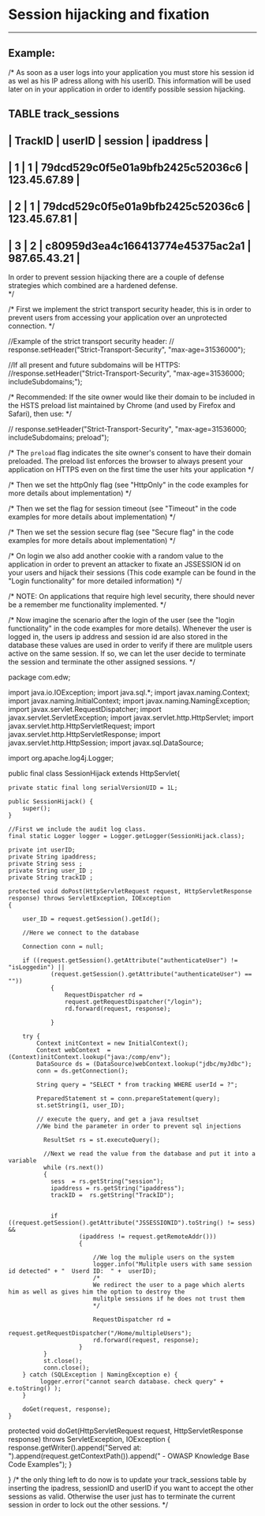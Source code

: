 # Session hijacking and fixation 
-------

## Example:


/*
As soon as a user logs into your application you must store his session id as wel as his
IP adress allong with his userID. This information will be used later on in your application in order to
identify possible session hijacking.

TABLE track_sessions
---------------------------------------------------------------------------------
| TrackID | userID |               session                  |     ipaddress     | 
---------------------------------------------------------------------------------
|   1     | 1      |    79dcd529c0f5e01a9bfb2425c52036c6    |   123.45.67.89    |   
---------------------------------------------------------------------------------
|   2     | 1      |    79dcd529c0f5e01a9bfb2425c52036c6    |   123.45.67.81    |
---------------------------------------------------------------------------------
|   3     | 2      |    c80959d3ea4c166413774e45375ac2a1    |   987.65.43.21    |
---------------------------------------------------------------------------------

In order to prevent session hijacking there are a couple of defense strategies
which combined are a hardened defense.  
*/

/*
First we implement the strict transport security header, this is in order to prevent
users from accessing your application over an unprotected connection.
*/

//Example of the strict transport security header:
// response.setHeader("Strict-Transport-Security", "max-age=31536000");


//If all present and future subdomains will be HTTPS:
//response.setHeader("Strict-Transport-Security", "max-age=31536000; includeSubdomains;");


/*
Recommended: If the site owner would like their domain to be included in the HSTS preload 
list maintained by Chrome (and used by Firefox and Safari), then use:
*/

// response.setHeader("Strict-Transport-Security", "max-age=31536000; includeSubdomains; preload");


/*
The `preload` flag indicates the site owner's consent to have their domain preloaded. The preload list
enforces the browser to always present your application on HTTPS even on the first time
the user hits your application
*/

/*
Then we set the httpOnly flag
(see "HttpOnly" in the code examples for more details about implementation)
*/

/*
Then we set the flag for session timeout
(see "Timeout" in the code examples for more details about implementation)
*/

/*
Then we set the session secure flag 
(see "Secure flag" in the code examples for more details about implementation)
*/

/*
On login we also add another cookie with a random value to the application in order to
prevent an attacker to fixate an JSSESSION id on your users and hijack their sessions
(This code example can be found in the "Login functionality" for more detailed information)
*/

/*
NOTE: On applications that require high level security, there should never be a
remember me functionality implemented.
*/

/*
Now imagine the scenario after the login of the user (see the "login functionality" in
the code examples for more details). Whenever the user is logged in, the users ip address 
and session id are also stored in the database these values are used in order to verify 
if there are mulitple users active on the same session. 
If so, we can let the user decide to terminate the session and terminate the
other assigned sessions.
*/

package com.edw;

import java.io.IOException;
import java.sql.*;
import javax.naming.Context;
import javax.naming.InitialContext;
import javax.naming.NamingException;
import javax.servlet.RequestDispatcher;
import javax.servlet.ServletException;
import javax.servlet.http.HttpServlet;
import javax.servlet.http.HttpServletRequest;
import javax.servlet.http.HttpServletResponse;
import javax.servlet.http.HttpSession;
import javax.sql.DataSource;

import org.apache.log4j.Logger;

public final class SessionHijack extends HttpServlet{
	
	private static final long serialVersionUID = 1L;
    
    public SessionHijack() {
        super();
    }
	
	//First we include the audit log class.
	final static Logger logger = Logger.getLogger(SessionHijack.class);
		
	private int userID;
	private String ipaddress;
	private String sess ;
	private String user_ID ;
	private String trackID ;

	protected void doPost(HttpServletRequest request, HttpServletResponse response) throws ServletException, IOException 
	{
		
		user_ID = request.getSession().getId(); 
		
		//Here we connect to the database
		
		Connection conn = null;
		
		if ((request.getSession().getAttribute("authenticateUser") != "isLoggedin") || 
	            (request.getSession().getAttribute("authenticateUser") == ""))
	            {			
			 		RequestDispatcher rd =
			        request.getRequestDispatcher("/login");
			        rd.forward(request, response);
	             	               
	            }
		
		try {
			Context initContext = new InitialContext();
			Context webContext  = (Context)initContext.lookup("java:/comp/env");
			DataSource ds = (DataSource)webContext.lookup("jdbc/myJdbc");
			conn = ds.getConnection();	
			
			String query = "SELECT * from tracking WHERE userId = ?";
			
		    PreparedStatement st = conn.prepareStatement(query);
		    st.setString(1, user_ID);
		      
		    // execute the query, and get a java resultset
		    //We bind the parameter in order to prevent sql injections

		      ResultSet rs = st.executeQuery();
		      
		      //Next we read the value from the database and put it into a variable
		      while (rs.next())
		      {
		        sess  = rs.getString("session");
		        ipaddress = rs.getString("ipaddress");
		        trackID =  rs.getString("TrackID");
		        
		         
		        if ((request.getSession().getAttribute("JSSESSIONID").toString() != sess) && 
	                    (ipaddress != request.getRemoteAddr()))
	                    {   
						
						    //We log the muliple users on the system 
	                      	logger.info("Mulitple users with same session id detected" + "  Userd ID:  " +  userID);
	                        /*
	                        We redirect the user to a page which alerts him as well as gives him the option to destroy the 
	                        mulitple sessions if he does not trust them
	                        */

                       		RequestDispatcher rd =
          			        request.getRequestDispatcher("/Home/multipleUsers");
           			        rd.forward(request, response);
	                    }		        
		      }		      
		      st.close();
		      conn.close();		
		} catch (SQLException | NamingException e) {
			 logger.error("cannot search database. check query" + e.toString() );
		}
		
		doGet(request, response);
	}	

	
protected void doGet(HttpServletRequest request, HttpServletResponse response) throws ServletException, IOException {
	response.getWriter().append("Served at: ").append(request.getContextPath()).append(" - OWASP Knowledge Base Code Examples");
}

}
/*
the only thing left to do now is to update your track_sessions table by inserting
the ipadress, sessionID and userID if you want to accept the other sessions as valid.
Otherwise the user just has to terminate the current session in order to lock out the
other sessions.
*/
	
